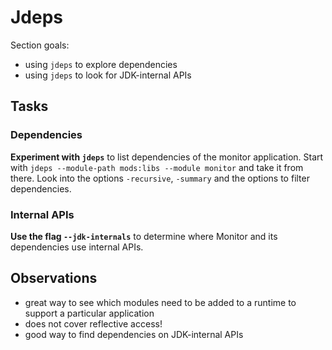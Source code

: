 # Jdeps

Section goals:

* using `jdeps` to explore dependencies
* using `jdeps` to look for JDK-internal APIs


## Tasks

### Dependencies

**Experiment with `jdeps`** to list dependencies of the monitor application.
Start with `jdeps --module-path mods:libs --module monitor` and take it from there.
Look into the options `-recursive`, `-summary` and the options to filter dependencies.

### Internal APIs

**Use the flag `--jdk-internals`** to determine where Monitor and its dependencies use internal APIs.


## Observations

* great way to see which modules need to be added to a runtime to support a particular application
* does not cover reflective access!
* good way to find dependencies on JDK-internal APIs
